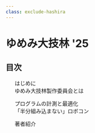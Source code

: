 ```yaml
---
class: exclude-hashira
---
```


# ゆめみ大技林 '25

<nav id="toc" role="doc-toc">

## 目次

1. [はじめに](preface.html)
1. [ゆめみ大技林製作委員会とは](preface.html)
<!-- ここから、記事の目次 -->
1. [プログラムの計測と最適化](emoto.html)
1. [「半分組み込まない」ロボコン](yu_kimura.html)
<!-- ここまで、記事の目次 -->
1. [著者紹介](authors.html)

</nav>
